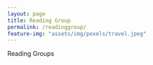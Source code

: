 ```yaml
---
layout: page
title: Reading Group
permalink: /readinggroup/
feature-img: "assets/img/pexels/travel.jpeg"
---
```


Reading Groups
 

